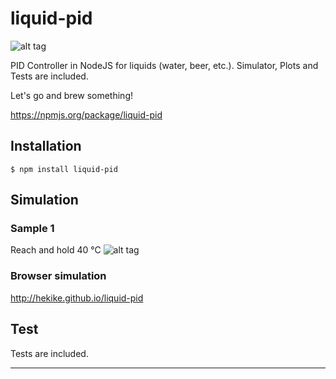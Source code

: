 liquid-pid
==========

![alt tag](https://api.travis-ci.org/hekike/liquid-pid.png)

PID Controller in NodeJS for liquids (water, beer, etc.).
Simulator, Plots and Tests are included. 

Let's go and brew something!

https://npmjs.org/package/liquid-pid

## Installation

    $ npm install liquid-pid


## Simulation

### Sample 1
Reach and hold 40 °C
![alt tag](https://raw.github.com/hekike/liquid-pid/master/docs/img/simulation1.png)

### Browser simulation
http://hekike.github.io/liquid-pid

## Test
Tests are included.

------
